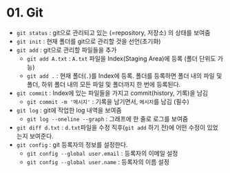 # 01. Git

- `git status` : git으로 관리되고 있는 (=repository, 저장소) 의 상태를 보여줌
- `git init` : 현재 폴더를 git으로 관리할 것을 선언(초기화)
- `git add` : git으로 관리할 파일들을 추가
  - `git add A.txt` : `A.txt` 파일을 Index(Staging Area)에 등록 (폴더 단위도 가능)
  - `git add .` : 현재 폴더(`.`)를 Index에 등록. 폴더를 등록하면 폴더 내의 파일 및 폴더, 하위 폴더 내의 모든 파일 및 폴더까지 한 번에 등록된다.
- `git commit` : Index에 있는 파일들을 가지고 commit(history, 기록)을 남김
  - `git commit -m '메시지'` : 기록을 남기면서, `메시지`를 남김 (필수)
- `git log` : git에 작업한 log 내역을 보여줌
  - `git log --oneline --graph` : 그래프에 한 줄로 로그를 보여줌
- `git diff d.txt` : `d.txt`파일을 수정 직후(`git add` 하기 전)에 어떤 수정이 있었는지 보여준다.
- `git config` : git 등록자의 정보를 설정한다.
  - `git config --global user.email` : 등록자의 이메일 설정
  - `git config --global user.name` : 등록자의 이름 설정
